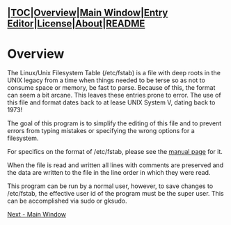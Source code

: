 |[TOC](index.md)|[Overview](overview.md)|[Main Window](main.md)|[Entry Editor](entryeditor.md)|[License](license.md)|[About](about.md)|[README](README.md)
-----------------------
# Overview
The Linux/Unix Filesystem Table (/etc/fstab) is a file with deep roots in the UNIX legacy from a time when things needed to be terse so as not to consume space or memory, be fast to parse. Because of this, the format can seem a bit arcane. This leaves these entries prone to error. The use of this file and format dates back to at lease UNIX System V,  dating back to 1973!

The goal of this program is to simplify the editing of this file and to prevent errors from typing mistakes or specifying the wrong options for a filesystem. 

For specifics on the format of /etc/fstab, please see the [manual page](http://man7.org/linux/man-pages/man5/fstab.5.html) for it.

When the file is read and written all lines with comments are preserved and the data are written to the file in the line order in which they were read.  

This program can be run by a normal user, however, to save changes to /etc/fstab, the effective user id of the program must be the super user. This can be accomplished via sudo or gksudo. 

[Next - Main Window](main.md)
